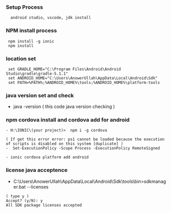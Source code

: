 ### Setup Process
```
  android studio, vscode, jdk install
```
### NPM install process
```
 npm install -g ionic 
 npm install
```

### location set
```
 set GRADLE_HOME="C:\Program Files\Android\Android Studio\gradle\gradle-5.1.1"
 set ANDROID_HOME="C:\Users\AnowerUllah\AppData\Local\Android\Sdk"
 set PATH=%PATH%;%ANDROID_HOME%\tools;%ANDROID_HOME%\platform-tools
```
###  java version set and check

- java -version ( this code java version checking )

### npm cordova install and cordova add for android 
```
- H:\IONIC\(your project)>  npm i -g cordova

( If get this error error: ps1 cannot be loaded because the execution of scripts is disabled on this system [duplicate] )
-  Set-ExecutionPolicy -Scope Process -ExecutionPolicy RemoteSigned

- ionic cordova platform add android
```
### license java acceptence

- C:\Users\AnowerUllah\AppData\Local\Android\Sdk\tools\bin>sdkmanager.bat --licenses
``` 
( type y )
Accept? (y/N): y
All SDK package licenses accepted

```
